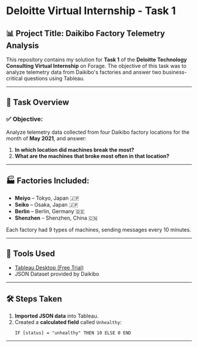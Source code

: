 # Deloitte Virtual Internship - Task 1

## 📊 Project Title: Daikibo Factory Telemetry Analysis

This repository contains my solution for **Task 1** of the **Deloitte Technology Consulting Virtual Internship** on Forage. The objective of this task was to analyze telemetry data from Daikibo's factories and answer two business-critical questions using Tableau.

---

## 📁 Task Overview

### ✅ Objective:
Analyze telemetry data collected from four Daikibo factory locations for the month of **May 2021**, and answer:

1. **In which location did machines break the most?**
2. **What are the machines that broke most often in that location?**

---

## 🏭 Factories Included:
- **Meiyo** – Tokyo, Japan 🇯🇵  
- **Seiko** – Osaka, Japan 🇯🇵  
- **Berlin** – Berlin, Germany 🇩🇪  
- **Shenzhen** – Shenzhen, China 🇨🇳  

Each factory had 9 types of machines, sending messages every 10 minutes.

---

## 🧰 Tools Used
- [Tableau Desktop (Free Trial)](https://www.tableau.com/products/desktop)
- JSON Dataset provided by Daikibo

---

## 🛠️ Steps Taken

1. **Imported JSON data** into Tableau.
2. Created a **calculated field** called `Unhealthy`:
   ```tableau
   IF [status] = "unhealthy" THEN 10 ELSE 0 END
---

